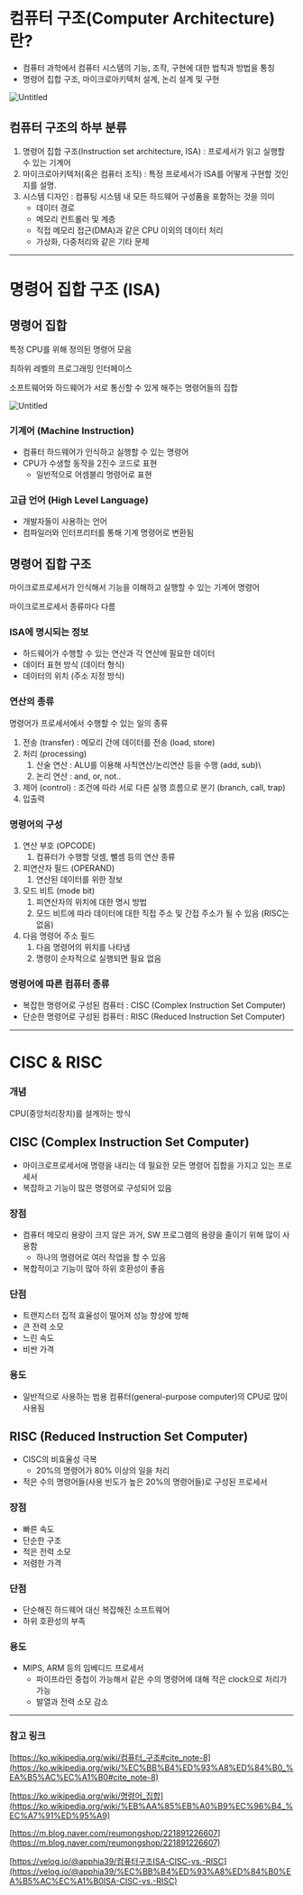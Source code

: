 # 컴퓨터 구조(Computer Architecture)란?

- 컴퓨터 과학에서 컴퓨터 시스템의 기능, 조작, 구현에 대한 법칙과 방법을 통칭
- 명령어 집합 구조, 마이크로아키텍처 설계, 논리 설계 및 구현

![Untitled](https://s3.us-west-2.amazonaws.com/secure.notion-static.com/a7ca55ea-1c8d-42ee-8927-64ca9877b40e/Untitled.png?X-Amz-Algorithm=AWS4-HMAC-SHA256&X-Amz-Content-Sha256=UNSIGNED-PAYLOAD&X-Amz-Credential=AKIAT73L2G45EIPT3X45%2F20220421%2Fus-west-2%2Fs3%2Faws4_request&X-Amz-Date=20220421T111344Z&X-Amz-Expires=86400&X-Amz-Signature=97ca8e93ea773ef5b37ddeb52c032b0f749c93cceb927ba7cac8e7de17138947&X-Amz-SignedHeaders=host&response-content-disposition=filename%20%3D%22Untitled.png%22&x-id=GetObject)

## 컴퓨터 구조의 하부 분류

1. 명령어 집합 구조(Instruction set architecture, ISA) : 프로세서가 읽고 실행할 수 있는 기계어
2. 마이크로아키텍처(혹은 컴퓨터 조직) : 특정 프로세서가 ISA를 어떻게 구현할 것인지를 설명.
3. 시스템 디자인 : 컴퓨팅 시스템 내 모든 하드웨어 구성품을 포함하는 것을 의미
    - 데이터 경로
    - 메모리 컨트롤러 및 계층
    - 직접 메모리 접근(DMA)과 같은 CPU 이외의 데이터 처리
    - 가상화, 다중처리와 같은 기타 문제

---
# 명령어 집합 구조 (ISA)

## 명령어 집합

특정 CPU를 위해 정의된 명령어 모음

최하위 레벨의 프로그래밍 인터페이스

소프트웨어와 하드웨어가 서로 통신할 수 있게 해주는 명령어들의 집합

![Untitled](https://s3.us-west-2.amazonaws.com/secure.notion-static.com/d2ebbe08-61b0-4dbf-9a2b-4af0191d0adf/Untitled.png?X-Amz-Algorithm=AWS4-HMAC-SHA256&X-Amz-Content-Sha256=UNSIGNED-PAYLOAD&X-Amz-Credential=AKIAT73L2G45EIPT3X45%2F20220421%2Fus-west-2%2Fs3%2Faws4_request&X-Amz-Date=20220421T111404Z&X-Amz-Expires=86400&X-Amz-Signature=546da70faed2eb36a3004300d1226a20ef6a5f7caad1351c81fefeabe9e75256&X-Amz-SignedHeaders=host&response-content-disposition=filename%20%3D%22Untitled.png%22&x-id=GetObject)

### 기계어 (Machine Instruction)

- 컴퓨터 하드웨어가 인식하고 실행할 수 있는 명령어
- CPU가 수생할 동작을 2진수 코드로 표현
    - 일반적으로 어셈블리 명령어로 표현

### 고급 언어 (High Level Language)

- 개발자들이 사용하는 언어
- 컴파일러와 인터프리터를 통해 기계 명령어로 변환됨

## 명령어 집합 구조

마이크로프로세서가 인식해서 기능을 이해하고 실행할 수 있는 기계어 명령어

마이크로프로세서 종류마다 다름

### ISA에 명시되는 정보

- 하드웨어가 수행할 수 있는 연산과 각 연산에 필요한 데이터
- 데이터 표현 방식 (데이터 형식)
- 데이터의 위치 (주소 지정 방식)

### 연산의 종류

명령어가 프로세서에서 수행할 수 있는 일의 종류

1. 전송 (transfer) : 메모리 간에 데이터를 전송 (load, store)
2. 처리 (processing)
    1. 산술 연산 : ALU를 이용해 사칙연산/논리연산 등을 수행 (add, sub)\
    2. 논리 연산 : and, or, not..
3. 제어 (control) : 조건에 따라 서로 다른 실행 흐름으로 분기 (branch, call, trap)
4. 입출력

### 명령어의 구성

1. 연산 부호 (OPCODE)
    1. 컴퓨터가 수행할 덧셈, 뺄셈 등의 연산 종류
2. 피연산자 필드 (OPERAND)
    1. 연산된 데이터를 위한 정보
3. 모드 비트 (mode bit)
    1. 피연산자의 위치에 대한 명시 방법
    2. 모드 비트에 따라 데이터에 대한 직접 주소 및 간접 주소가 될 수 있음 (RISC는 없음)
4. 다음 명령어 주소 필드
    1. 다음 명령어의 위치를 나타냄
    2. 명령이 순차적으로 실행되면 필요 없음

### 명령어에 따른 컴퓨터 종류

- 복잡한 명령어로 구성된 컴퓨터 : CISC (Complex Instruction Set Computer)
- 단순한 명령어로 구성된 컴퓨터 : RISC (Reduced Instruction Set Computer)

---

# CISC & RISC

### 개념

CPU(중앙처리장치)를 설계하는 방식

## CISC (Complex Instruction Set Computer)

- 마이크로프로세서에 명령을 내리는 데 필요한 모든 명령어 집합을 가지고 있는 프로세서
- 복잡하고 기능이 많은 명령어로 구성되어 있음

### 장점

- 컴퓨터 메모리 용량이 크지 않은 과거, SW 프로그램의 용량을 줄이기 위해 많이 사용함
    - 하나의 명령어로 여러 작업을 할 수 있음
- 복합적이고 기능이 많아 하위 호환성이 좋음

### 단점

- 트랜지스터 집적 효율성이 떨어져 성능 향상에 방해
- 큰 전력 소모
- 느린 속도
- 비싼 가격

### 용도

- 일반적으로 사용하는 범용 컴퓨터(general-purpose computer)의 CPU로 많이 사용됨

## RISC (Reduced Instruction Set Computer)

- CISC의 비효율성 극복
    - 20%의 명령어가 80% 이상의 일을 처리
- 적은 수의 명령어들(사용 빈도가 높은 20%의 명령어들)로 구성된 프로세서

### 장점

- 빠른 속도
- 단순한 구조
- 적은 전력 소모
- 저렴한 가격

### 단점

- 단순해진 하드웨어 대신 복잡해진 소프트웨어
- 하위 호환성의 부족

### 용도

- MIPS, ARM 등의 임베디드 프로세서
    - 파이프라인 중첩이 가능해서 같은 수의 명령어에 대해 적은 clock으로 처리가 가능
    - 발열과 전력 소모 감소

---

### 참고 링크

[https://ko.wikipedia.org/wiki/컴퓨터_구조#cite_note-8](https://ko.wikipedia.org/wiki/%EC%BB%B4%ED%93%A8%ED%84%B0_%EA%B5%AC%EC%A1%B0#cite_note-8)

[https://ko.wikipedia.org/wiki/명령어_집합](https://ko.wikipedia.org/wiki/%EB%AA%85%EB%A0%B9%EC%96%B4_%EC%A7%91%ED%95%A9)

[https://m.blog.naver.com/reumongshop/221891226607](https://m.blog.naver.com/reumongshop/221891226607)

[https://velog.io/@apphia39/컴퓨터구조ISA-CISC-vs.-RISC](https://velog.io/@apphia39/%EC%BB%B4%ED%93%A8%ED%84%B0%EA%B5%AC%EC%A1%B0ISA-CISC-vs.-RISC)